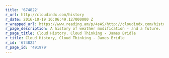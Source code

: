 ```yaml
---
title: '674822'
r_url: http://cloudindx.com/history
r_date: 2016-10-19 16:06:49.127000000 Z
r_wrapped_url: https://www.reading.am/p/4sAS/http://cloudindx.com/history
r_page_description: A history of weather modification - and a future.
r_page_title: Cloud History, Cloud Thinking - James Bridle
r_title: Cloud History, Cloud Thinking - James Bridle
r_id: '674822'
r_page_id: '491979'
---
```


